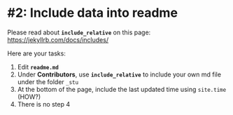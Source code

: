 # #2: Include data into readme

Please read about **`include_relative`** on this page: https://jekyllrb.com/docs/includes/

Here are your tasks:
1. Edit **`readme.md`**
2. Under **Contributors**, use **`include_relative`** to include your own md file under the folder `_stu`
3. At the bottom of the page, include the last updated time using `site.time` (HOW?)
4. There is no step 4
